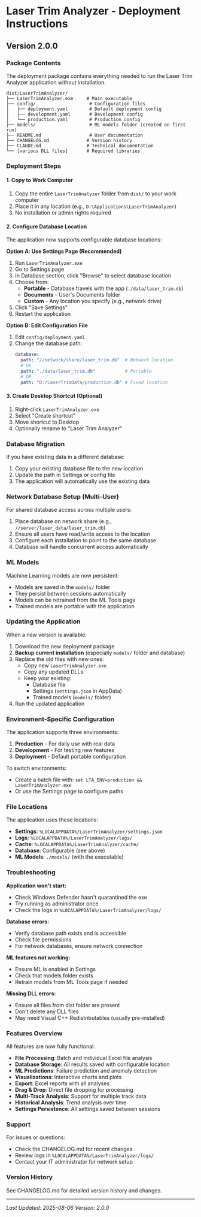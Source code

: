 # Laser Trim Analyzer - Deployment Instructions

## Version 2.0.0

### Package Contents

The deployment package contains everything needed to run the Laser Trim Analyzer application without installation.

```
dist/LaserTrimAnalyzer/
├── LaserTrimAnalyzer.exe     # Main executable
├── config/                    # Configuration files
│   ├── deployment.yaml        # Default deployment config
│   ├── development.yaml       # Development config
│   └── production.yaml        # Production config
├── models/                    # ML models folder (created on first run)
├── README.md                  # User documentation
├── CHANGELOG.md              # Version history
├── CLAUDE.md                 # Technical documentation
└── [various DLL files]       # Required libraries
```

### Deployment Steps

#### 1. Copy to Work Computer

1. Copy the entire `LaserTrimAnalyzer` folder from `dist/` to your work computer
2. Place it in any location (e.g., `D:\Applications\LaserTrimAnalyzer`)
3. No installation or admin rights required

#### 2. Configure Database Location

The application now supports configurable database locations:

**Option A: Use Settings Page (Recommended)**
1. Run `LaserTrimAnalyzer.exe`
2. Go to Settings page
3. In Database section, click "Browse" to select database location
4. Choose from:
   - **Portable** - Database travels with the app (`./data/laser_trim.db`)
   - **Documents** - User's Documents folder
   - **Custom** - Any location you specify (e.g., network drive)
5. Click "Save Settings"
6. Restart the application

**Option B: Edit Configuration File**
1. Edit `config/deployment.yaml`
2. Change the database path:
   ```yaml
   database:
     path: "//network/share/laser_trim.db"  # Network location
     # OR
     path: "./data/laser_trim.db"           # Portable
     # OR
     path: "D:/LaserTrimData/production.db" # Fixed location
   ```

#### 3. Create Desktop Shortcut (Optional)

1. Right-click `LaserTrimAnalyzer.exe`
2. Select "Create shortcut"
3. Move shortcut to Desktop
4. Optionally rename to "Laser Trim Analyzer"

### Database Migration

If you have existing data in a different database:

1. Copy your existing database file to the new location
2. Update the path in Settings or config file
3. The application will automatically use the existing data

### Network Database Setup (Multi-User)

For shared database access across multiple users:

1. Place database on network share (e.g., `//server/laser_data/laser_trim.db`)
2. Ensure all users have read/write access to the location
3. Configure each installation to point to the same database
4. Database will handle concurrent access automatically

### ML Models

Machine Learning models are now persistent:

- Models are saved in the `models/` folder
- They persist between sessions automatically
- Models can be retrained from the ML Tools page
- Trained models are portable with the application

### Updating the Application

When a new version is available:

1. Download the new deployment package
2. **Backup current installation** (especially `models/` folder and database)
3. Replace the old files with new ones:
   - Copy new `LaserTrimAnalyzer.exe`
   - Copy any updated DLLs
   - Keep your existing:
     - Database file
     - Settings (`settings.json` in AppData)
     - Trained models (`models/` folder)
4. Run the updated application

### Environment-Specific Configuration

The application supports three environments:

1. **Production** - For daily use with real data
2. **Development** - For testing new features
3. **Deployment** - Default portable configuration

To switch environments:
- Create a batch file with: `set LTA_ENV=production && LaserTrimAnalyzer.exe`
- Or use the Settings page to configure paths

### File Locations

The application uses these locations:

- **Settings**: `%LOCALAPPDATA%/LaserTrimAnalyzer/settings.json`
- **Logs**: `%LOCALAPPDATA%/LaserTrimAnalyzer/logs/`
- **Cache**: `%LOCALAPPDATA%/LaserTrimAnalyzer/cache/`
- **Database**: Configurable (see above)
- **ML Models**: `./models/` (with the executable)

### Troubleshooting

**Application won't start:**
- Check Windows Defender hasn't quarantined the exe
- Try running as administrator once
- Check the logs in `%LOCALAPPDATA%/LaserTrimAnalyzer/logs/`

**Database errors:**
- Verify database path exists and is accessible
- Check file permissions
- For network databases, ensure network connection

**ML features not working:**
- Ensure ML is enabled in Settings
- Check that models folder exists
- Retrain models from ML Tools page if needed

**Missing DLL errors:**
- Ensure all files from dist folder are present
- Don't delete any DLL files
- May need Visual C++ Redistributables (usually pre-installed)

### Features Overview

All features are now fully functional:

- **File Processing**: Batch and individual Excel file analysis
- **Database Storage**: All results saved with configurable location
- **ML Predictions**: Failure prediction and anomaly detection
- **Visualizations**: Interactive charts and plots
- **Export**: Excel reports with all analyses
- **Drag & Drop**: Direct file dropping for processing
- **Multi-Track Analysis**: Support for multiple track data
- **Historical Analysis**: Trend analysis over time
- **Settings Persistence**: All settings saved between sessions

### Support

For issues or questions:
- Check the CHANGELOG.md for recent changes
- Review logs in `%LOCALAPPDATA%/LaserTrimAnalyzer/logs/`
- Contact your IT administrator for network setup

### Version History

See CHANGELOG.md for detailed version history and changes.

---

*Last Updated: 2025-08-06*
*Version: 2.0.0*